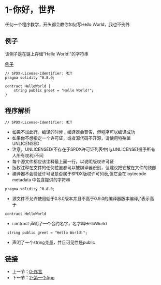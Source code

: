 # 1-你好，世界

任何一个程序教学，开头都会教你如何写Hello World，我也不例外

## 例子

该例子是在链上存储"Hello World!"的字符串

[例子](./HelloWorld.sol)

```solidity
// SPDX-License-Identifier: MIT
pragma solidity ^0.8.0;

contract HelloWorld {
    string public greet = "Hello World!";
}
```

## 程序解析

```solidity
// SPDX-License-Identifier: MIT
```

* 如果不加此行，编译的时候，编译器会警告，但程序可以编译成功
* 如果你不想指定一个许可证，或者源代码不开源，请使用特殊值UNLICENSED
* 注意，UNLICENSED(不存在于SPDX许可证列表中)与UNLICENSE(授予所有人所有权利)不同
* 每个源文件都应该注释最上面一行，以说明版权许可证
* 版权注释在文件的任何位置都可以被编译器识别，但建议把它放在文件的顶部
* 编译器不会验证许可证是否属于SPDX版权许可列表,但它会在 bytecode metadata 中包含提供的字符串

```solidity
pragma solidity ^0.8.0;
```

* 源文件不允许使用低于0.8.0版本并且不高于0.9.0的编译器版本编译,^表示高于

```solidity
contract HelloWorld
```

* contract 声明了一个合约名字，名字叫HelloWorld

```solidity
 string public greet = "Hello World!";
```

* 声明了一个string变量，并且可见性是public

## 链接

* 上一节：[0-序言](../Preface/Preface.md)
* 下一节：[2-第一个App](../FirstApp/FirstApp.md)